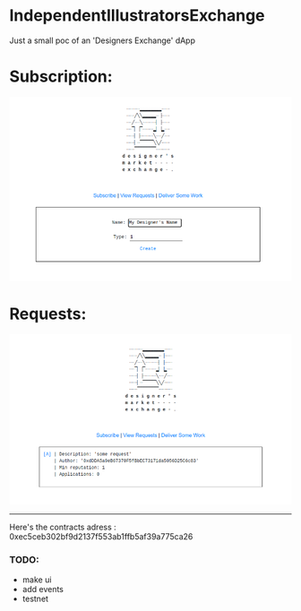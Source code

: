 # IndependentIllustratorsExchange
Just a small poc of an 'Designers Exchange' dApp

# Subscription: 
![Subscription](subscription.png)

# Requests: 
![Requests](requests.png)

---- 

Here's the contracts adress : 0xec5ceb302bf9d2137f553ab1ffb5af39a775ca26


### TODO:
- make ui
- add events
- testnet